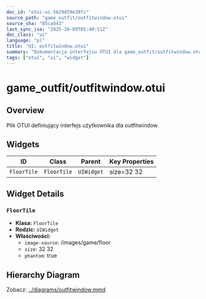 ```yaml
---
doc_id: "otui-ui-5b29d59e30fc"
source_path: "game_outfit/outfitwindow.otui"
source_sha: "05ca843"
last_sync_iso: "2025-10-09T05:40:51Z"
doc_class: "ui"
language: "pl"
title: "UI: outfitwindow.otui"
summary: "Dokumentacja interfejsu OTUI dla game_outfit/outfitwindow.otui"
tags: ["otui", "ui", "widget"]
---
```


# game_outfit/outfitwindow.otui

## Overview

Plik OTUI definiujący interfejs użytkownika dla outfitwindow.

## Widgets

| ID | Class | Parent | Key Properties |
|----|-------|--------|----------------|
| `FloorTile` | `FloorTile` | `UIWidget` | size=32 32 |

## Widget Details

### `FloorTile`

- **Klasa:** `FloorTile`
- **Rodzic:** `UIWidget`
- **Właściwości:**
  - `image-source`: /images/game/floor
  - `size`: 32 32
  - `phantom`: true

## Hierarchy Diagram

Zobacz: [../diagrams/outfitwindow.mmd](../diagrams/outfitwindow.mmd)
